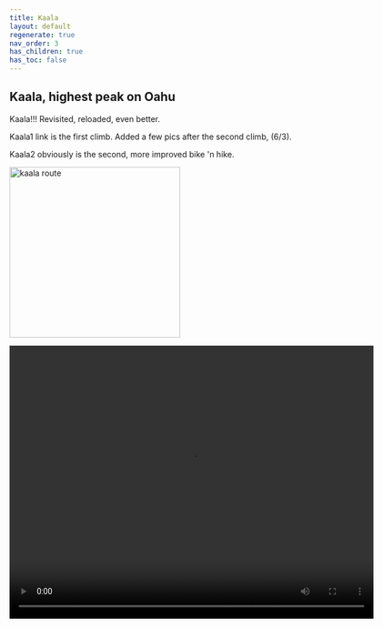 ```yaml
---
title: Kaala
layout: default
regenerate: true
nav_order: 3
has_children: true
has_toc: false
---
```


## Kaala, highest peak on Oahu


Kaala!!! Revisited, reloaded, even better.

Kaala1 link is the first climb.  Added a few pics after the second climb, (6/3). 

Kaala2 obviously is the second, more improved bike 'n hike.  

<p><img src="../oahuv1/images/kaala1/kaalaroute3d.png"   alt="kaala route" height="300px" /></p>


<p>
<video width="640" height="480" controls>
<source src="../oahuv1/images/kaala.webm" type="video/webm">
  Your browser does not support the video tag.
</video>
</p>
  

  
